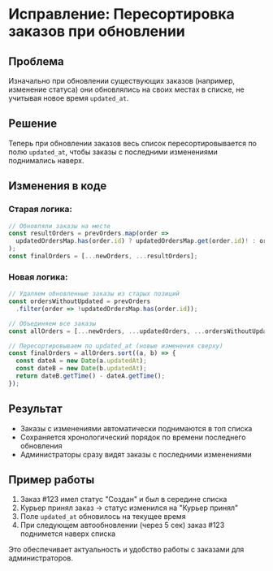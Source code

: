 # Исправление: Пересортировка заказов при обновлении

## Проблема
Изначально при обновлении существующих заказов (например, изменение статуса) они обновлялись на своих местах в списке, не учитывая новое время `updated_at`.

## Решение
Теперь при обновлении заказов весь список пересортировывается по полю `updated_at`, чтобы заказы с последними изменениями поднимались наверх.

## Изменения в коде

### Старая логика:
```typescript
// Обновляли заказы на месте
const resultOrders = prevOrders.map(order => 
  updatedOrdersMap.has(order.id) ? updatedOrdersMap.get(order.id)! : order
);
const finalOrders = [...newOrders, ...resultOrders];
```

### Новая логика:
```typescript
// Удаляем обновленные заказы из старых позиций
const ordersWithoutUpdated = prevOrders
  .filter(order => !updatedOrdersMap.has(order.id));

// Объединяем все заказы
const allOrders = [...newOrders, ...updatedOrders, ...ordersWithoutUpdated];

// Пересортировываем по updated_at (новые изменения сверху)
const finalOrders = allOrders.sort((a, b) => {
  const dateA = new Date(a.updatedAt);
  const dateB = new Date(b.updatedAt);
  return dateB.getTime() - dateA.getTime();
});
```

## Результат
- Заказы с изменениями автоматически поднимаются в топ списка
- Сохраняется хронологический порядок по времени последнего обновления
- Администраторы сразу видят заказы с последними изменениями

## Пример работы
1. Заказ #123 имел статус "Создан" и был в середине списка
2. Курьер принял заказ → статус изменился на "Курьер принял"
3. Поле `updated_at` обновилось на текущее время
4. При следующем автообновлении (через 5 сек) заказ #123 поднимется наверх списка

Это обеспечивает актуальность и удобство работы с заказами для администраторов.
